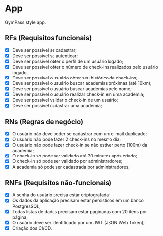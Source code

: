 # App

GymPass style app.

## RFs (Requisitos funcionais)

- [X] Deve ser possivel se cadastrar;
- [X] Deve ser possivel se autenticar;
- [X] Deve ser possivel obter o perfil de um usuário logado;
- [X] Deve ser possivel obter o número de check-ins realizados pelo usuário logado.
- [X] Deve ser possivel o usuário obter seu histórico de check-ins;
- [X] Deve ser possivel o usuário buscar academias próximas (até 10km);
- [X] Deve ser possivel o usuário buscar academias pelo nome;
- [X] Deve ser possivel o usuário realizar check-in em uma academia;
- [X] Deve ser possivel validar o check-in de um usuário;
- [X] Deve ser possivel cadastrar uma academia;

## RNs (Regras de negócio)

- [X] O usuário não deve poder se cadastrar com um e-mail duplicado;
- [X] O usuário não pode fazer 2 check-ins no mesmo dia;
- [X] O usuário não pode fazer check-in se não estiver perto (100m) da academia;
- [X] O check-in só pode ser validado até 20 minutos após criado;
- [X] O check-in só pode ser validado por administradores;
- [X] A academia só pode ser cadastrada por administradores;

## RNFs (Requisitos não-funcionais)

- [X] A senha do usuário precisa estar criptografada;
- [X] Os dados da aplicação precisam estar persistidos em um banco PostgresSQL;
- [X] Todas listas de dados precisam estar paginadas com 20 itens por página;
- [X] O usuário deve ser identificado por um JWT (JSON Web Token);
- [X] Criação dos CI/CD.